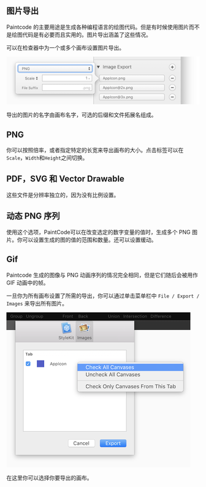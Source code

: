 ## 图片导出

Paintcode 的主要用途是生成各种编程语言的绘图代码。但是有时候使用图片而不是绘图代码是有必要而且实用的。图片导出涵盖了这些情况。

可以在检查器中为一个或多个画布设置图片导出。

![](images/popover.png)

导出的图片的名字由画布名字，可选的后缀和文件拓展名组成。

## PNG

你可以按照倍率，或者指定特定的长宽来导出画布的大小。点击标签可以在`Scale`，`Width`和`Height`之间切换。

## PDF，SVG 和 Vector Drawable

这些文件是分辨率独立的，因为没有比例设置。

## 动态 PNG 序列

使用这个选项，PaintCode可以在改变选定的数字变量的值时，生成多个 PNG 图片。你可以设置生成的图的值的范围和数量。还可以设置缓动。

## Gif

Paintcode 生成的图像与 PNG 动画序列的情况完全相同，但是它们随后会被用作 GIF 动画中的帧。

一旦你为所有画布设置了所需的导出，你可以通过单击菜单栏中 `File / Export / Images` 来导出所有图片。

![](images/sheet.png)

在这里你可以选择你要导出的画布。